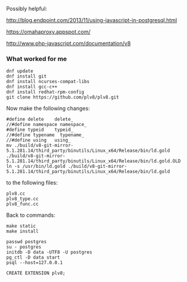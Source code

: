Possibly helpful:

http://blog.endpoint.com/2013/11/using-javascript-in-postgresql.html

https://omahaproxy.appspot.com/

http://www.php-javascript.com/documentation/v8

### What worked for me

    dnf update
    dnf install git
    dnf install ncurses-compat-libs
    dnf install gcc-c++
    dnf install redhat-rpm-config
    git clone https://github.com/plv8/plv8.git
    
Now make the following changes:

    #define delete    delete_
    //#define namespace namespace_
    #define typeid    typeid_
    //#define typename  typename_
    //#define using   using_
    mv ./build/v8-git-mirror-5.1.281.14/third_party/binutils/Linux_x64/Release/bin/ld.gold ./build/v8-git-mirror-5.1.281.14/third_party/binutils/Linux_x64/Release/bin/ld.gold.OLD
    ln -s /usr/bin/ld.gold ./build/v8-git-mirror-5.1.281.14/third_party/binutils/Linux_x64/Release/bin/ld.gold

to the following files:

    plv8.cc
    plv8_type.cc
    plv8_func.cc

Back to commands:

    make static
    make install

    passwd postgres
    su - postgres
    initdb -D data -UTF8 -U postgres
    pg_ctl -D data start
    psql --host=127.0.0.1

    CREATE EXTENSION plv8;

    


